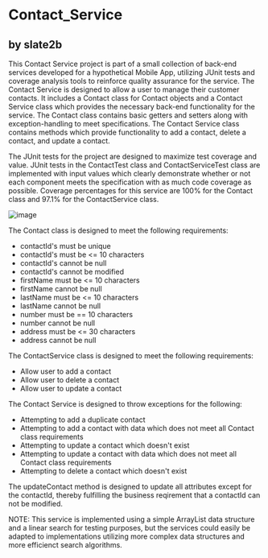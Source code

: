 # Contact_Service
by slate2b
---
This Contact Service project is part of a small collection of back-end services developed for a hypothetical Mobile App, utilizing JUnit tests and coverage analysis tools to reinforce quality assurance for the service.  The Contact Service is designed to allow a user to manage their customer contacts.  It includes a Contact class for Contact objects and a Contact Service class which provides the necessary back-end functionality for the service.  The Contact class contains basic getters and setters along with exception-handling to meet specifications.  The Contact Service class contains methods which  provide functionality to add a contact, delete a contact, and update a contact.  

The JUnit tests for the project are designed to maximize test coverage and value.  JUnit tests in the ContactTest class and ContactServiceTest class are implemented with input values which clearly demonstrate whether or not each component meets the specification with as much code coverage as possible.  Coverage percentages for this service are 100% for the Contact class and 97.1% for the ContactService class. 

![image](https://user-images.githubusercontent.com/88697660/192366420-f8c5c8c1-8dfe-4ce7-8b75-21afa551f42c.png)

The Contact class is designed to meet the following requirements:

* contactId's must be unique
* contactId's must be <= 10 characters
* contactId's cannot be null
* contactId's cannot be modified
* firstName must be <= 10 characters
* firstName cannot be null
* lastName must be <= 10 characters
* lastName cannot be null
* number must be == 10 characters
* number cannot be null
* address must be <= 30 characters
* address cannot be null

The ContactService class is designed to meet the following requirements:

* Allow user to add a contact
* Allow user to delete a contact
* Allow user to update a contact

The Contact Service is designed to throw exceptions for the following:

* Attempting to add a duplicate contact
* Attempting to add a contact with data which does not meet all Contact class requirements
* Attempting to update a contact which doesn't exist
* Attempting to update a contact with data which does not meet all Contact class requirements
* Attempting to delete a contact which doesn't exist

The updateContact method is designed to update all attributes except for the contactId, thereby fulfilling the business reqirement that a contactId can not be modified.

NOTE: This service is implemented using a simple ArrayList data structure and a linear search for testing purposes, but the services could easily be adapted to implementations utilizing more complex data structures and more efficienct search algorithms.
